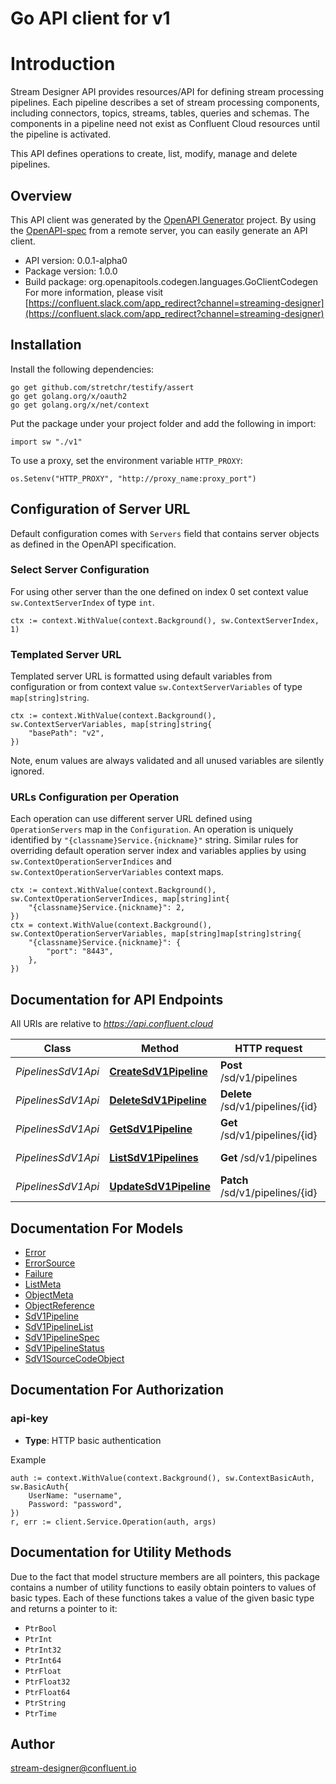 # Go API client for v1

# Introduction

Stream Designer API provides resources/API for defining stream processing pipelines.
Each pipeline describes a set of stream processing components,
including connectors, topics, streams, tables, queries and schemas.
The components in a pipeline need not exist as Confluent Cloud resources until the pipeline is activated.

This API defines operations to create, list, modify, manage and delete pipelines.


## Overview
This API client was generated by the [OpenAPI Generator](https://openapi-generator.tech) project.  By using the [OpenAPI-spec](https://www.openapis.org/) from a remote server, you can easily generate an API client.

- API version: 0.0.1-alpha0
- Package version: 1.0.0
- Build package: org.openapitools.codegen.languages.GoClientCodegen
For more information, please visit [https://confluent.slack.com/app_redirect?channel=streaming-designer](https://confluent.slack.com/app_redirect?channel=streaming-designer)

## Installation

Install the following dependencies:

```shell
go get github.com/stretchr/testify/assert
go get golang.org/x/oauth2
go get golang.org/x/net/context
```

Put the package under your project folder and add the following in import:

```golang
import sw "./v1"
```

To use a proxy, set the environment variable `HTTP_PROXY`:

```golang
os.Setenv("HTTP_PROXY", "http://proxy_name:proxy_port")
```

## Configuration of Server URL

Default configuration comes with `Servers` field that contains server objects as defined in the OpenAPI specification.

### Select Server Configuration

For using other server than the one defined on index 0 set context value `sw.ContextServerIndex` of type `int`.

```golang
ctx := context.WithValue(context.Background(), sw.ContextServerIndex, 1)
```

### Templated Server URL

Templated server URL is formatted using default variables from configuration or from context value `sw.ContextServerVariables` of type `map[string]string`.

```golang
ctx := context.WithValue(context.Background(), sw.ContextServerVariables, map[string]string{
	"basePath": "v2",
})
```

Note, enum values are always validated and all unused variables are silently ignored.

### URLs Configuration per Operation

Each operation can use different server URL defined using `OperationServers` map in the `Configuration`.
An operation is uniquely identified by `"{classname}Service.{nickname}"` string.
Similar rules for overriding default operation server index and variables applies by using `sw.ContextOperationServerIndices` and `sw.ContextOperationServerVariables` context maps.

```
ctx := context.WithValue(context.Background(), sw.ContextOperationServerIndices, map[string]int{
	"{classname}Service.{nickname}": 2,
})
ctx = context.WithValue(context.Background(), sw.ContextOperationServerVariables, map[string]map[string]string{
	"{classname}Service.{nickname}": {
		"port": "8443",
	},
})
```

## Documentation for API Endpoints

All URIs are relative to *https://api.confluent.cloud*

Class | Method | HTTP request | Description
------------ | ------------- | ------------- | -------------
*PipelinesSdV1Api* | [**CreateSdV1Pipeline**](docs/PipelinesSdV1Api.md#createsdv1pipeline) | **Post** /sd/v1/pipelines | Create a Pipeline
*PipelinesSdV1Api* | [**DeleteSdV1Pipeline**](docs/PipelinesSdV1Api.md#deletesdv1pipeline) | **Delete** /sd/v1/pipelines/{id} | Delete a Pipeline
*PipelinesSdV1Api* | [**GetSdV1Pipeline**](docs/PipelinesSdV1Api.md#getsdv1pipeline) | **Get** /sd/v1/pipelines/{id} | Read a Pipeline
*PipelinesSdV1Api* | [**ListSdV1Pipelines**](docs/PipelinesSdV1Api.md#listsdv1pipelines) | **Get** /sd/v1/pipelines | List of Pipelines
*PipelinesSdV1Api* | [**UpdateSdV1Pipeline**](docs/PipelinesSdV1Api.md#updatesdv1pipeline) | **Patch** /sd/v1/pipelines/{id} | Update a Pipeline


## Documentation For Models

 - [Error](docs/Error.md)
 - [ErrorSource](docs/ErrorSource.md)
 - [Failure](docs/Failure.md)
 - [ListMeta](docs/ListMeta.md)
 - [ObjectMeta](docs/ObjectMeta.md)
 - [ObjectReference](docs/ObjectReference.md)
 - [SdV1Pipeline](docs/SdV1Pipeline.md)
 - [SdV1PipelineList](docs/SdV1PipelineList.md)
 - [SdV1PipelineSpec](docs/SdV1PipelineSpec.md)
 - [SdV1PipelineStatus](docs/SdV1PipelineStatus.md)
 - [SdV1SourceCodeObject](docs/SdV1SourceCodeObject.md)


## Documentation For Authorization



### api-key

- **Type**: HTTP basic authentication

Example

```golang
auth := context.WithValue(context.Background(), sw.ContextBasicAuth, sw.BasicAuth{
    UserName: "username",
    Password: "password",
})
r, err := client.Service.Operation(auth, args)
```


## Documentation for Utility Methods

Due to the fact that model structure members are all pointers, this package contains
a number of utility functions to easily obtain pointers to values of basic types.
Each of these functions takes a value of the given basic type and returns a pointer to it:

* `PtrBool`
* `PtrInt`
* `PtrInt32`
* `PtrInt64`
* `PtrFloat`
* `PtrFloat32`
* `PtrFloat64`
* `PtrString`
* `PtrTime`

## Author

stream-designer@confluent.io

